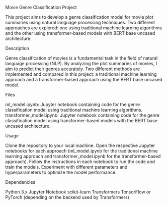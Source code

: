Movie Genre Classification Project

This project aims to develop a genre classification model for movie plot summaries using natural language processing techniques. Two different approaches are explored: one using traditional machine learning algorithms and the other using transformer-based models with BERT base uncased architecture.

Description

Genre classification of movies is a fundamental task in the field of natural language processing (NLP). By analyzing the plot summaries of movies, I aim to predict their genres accurately. Two different methods are implemented and compared in this project: a traditional machine learning approach and a transformer-based approach using the BERT base uncased model.

Files

ml_model.ipynb: Jupyter notebook containing code for the genre classification model using traditional machine learning algorithms.
transformer_model.ipynb: Jupyter notebook containing code for the genre classification model using transformer-based models with the BERT base uncased architecture.

Usage

Clone the repository to your local machine.
Open the respective Jupyter notebooks for each approach (ml_model.ipynb for the traditional machine learning approach and transformer_model.ipynb for the transformer-based approach).
Follow the instructions in each notebook to run the code and train the models.
Experiment with different parameters and hyperparameters to optimize the model performance.

Dependencies

Python 3.x
Jupyter Notebook
scikit-learn
Transformers
TensorFlow or PyTorch (depending on the backend used by Transformers)
